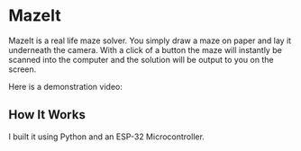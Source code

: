 # MazeIt

MazeIt is a real life maze solver. You simply draw a maze on paper and lay it underneath the camera. With a click of a button the maze will instantly be scanned into the computer and the solution will be output to you on the screen. 

Here is a demonstration video:

## How It Works

I built it using Python and an ESP-32 Microcontroller. 
